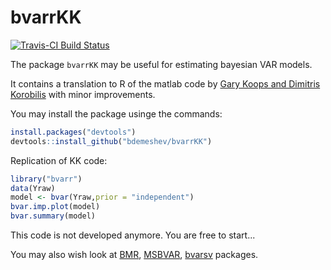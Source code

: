 bvarrKK
=====

[![Travis-CI Build Status](https://travis-ci.org/bdemeshev/bvarrKK.svg?branch=master)](https://travis-ci.org/bdemeshev/bvarrKK)

The package `bvarrKK` may be useful for estimating bayesian VAR models.

It contains a translation to R of the matlab code by
[Gary Koops and Dimitris Korobilis](http://personal.strath.ac.uk/gary.koop/bayes_matlab_code_by_koop_and_korobilis.html) with minor improvements.

You may install the package usinge the commands:
```R
install.packages("devtools")
devtools::install_github("bdemeshev/bvarrKK")
```

Replication of KK code:
```R
library("bvarr")
data(Yraw)
model <- bvar(Yraw,prior = "independent")
bvar.imp.plot(model)
bvar.summary(model)
```

This code is not developed anymore. You are free to start...


You may also wish look at [BMR](http://bayes.squarespace.com/bmr/), [MSBVAR](http://cran.r-project.org/web/packages/MSBVAR/), [bvarsv](https://cran.r-project.org/web/packages/bvarsv/index.html) packages. 



